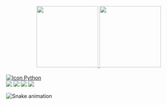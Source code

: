 
<div align="center">
  <a href="https://github.com/rafaellecristine">
  <img height="167em" src="https://github-readme-stats.vercel.app/api?username=rafaellecristine&show_icons=true&theme=onedark&include_all_commits=true&count_private=true"/>
  <img height="167em" src="https://github-readme-stats.vercel.app/api/top-langs/?username=rafaellecristine&layout=compact&langs_count=7&theme=onedark"/>
</div>
</div>
</div>
<div style="display: inline_block"><br>
  <img align="center" alt="Icon Python" src="https://img.icons8.com/color/48/000000/python--v2.png">
</div>
  
 
<div> 
  <a href="https://www.youtube.com/channel/UCnh-aSUvb6snO2Rr65cd3PA" target="_blank"><img src="https://img.shields.io/badge/YouTube-FF0000?style=for-the-badge&logo=youtube&logoColor=white" target="_blank"></a>
  <a href="https://discord.gg/yw5FYT6g" target="_blank"><img src="https://img.shields.io/badge/Discord-7289DA?style=for-the-badge&logo=discord&logoColor=white" target="_blank"></a> 
  <a href = "mailto:rafaelle.dev@gmail.com"><img src="https://img.shields.io/badge/-Gmail-%23333?style=for-the-badge&logo=gmail&logoColor=white" target="_blank"></a>
  <a href="https://www.linkedin.com/in/rafaellecristine" target="_blank"><img src="https://img.shields.io/badge/-LinkedIn-%230077B5?style=for-the-badge&logo=linkedin&logoColor=white" target="_blank"></a> 
  
  ![Snake animation](https://github.com/rafaellecristine/rafaellecristine/blob/output/github-contribution-grid-snake.svg)
 
</div>
